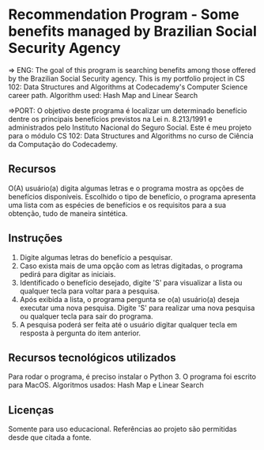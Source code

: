 # Recommendation Program - Some benefits managed by Brazilian Social Security Agency

=> ENG: The goal of this program is searching benefits among those offered by the Brazilian Social Security agency.
This is my portfolio project in CS 102: Data Structures and Algorithms at Codecademy's Computer Science career path.
Algorithm used: Hash Map and Linear Search

=>PORT: O objetivo deste programa é localizar um determinado benefício dentre os principais benefícios previstos na Lei n. 8.213/1991 e administrados pelo Instituto Nacional do Seguro Social.
Este é meu projeto para o módulo CS 102: Data Structures and Algorithms no curso de Ciência da Computação do Codecademy.

## Recursos
O(A) usuário(a) digita algumas letras e o programa mostra as opções de benefícios disponíveis. 
Escolhido o tipo de benefício, o programa apresenta uma lista com as espécies de benefícios e os requisitos para a sua obtenção, tudo de maneira sintética.

## Instruções
1. Digite algumas letras do benefício a pesquisar.
2. Caso exista mais de uma opção com as letras digitadas, o programa pedirá para digitar as iniciais.
3. Identificado o benefício desejado, digite 'S' para visualizar a lista ou qualquer tecla para voltar para a pesquisa.
4. Após exibida a lista, o programa pergunta se o(a) usuário(a) deseja executar uma nova pesquisa. Digite 'S' para realizar uma nova pesquisa ou qualquer tecla para sair do programa.
5. A pesquisa poderá ser feita até o usuário digitar qualquer tecla em resposta à pergunta do item anterior.

## Recursos tecnológicos utilizados
Para rodar o programa, é preciso instalar o Python 3. 
O programa foi escrito para MacOS.
Algoritmos usados: Hash Map e Linear Search

## Licenças
Somente para uso educacional. Referências ao projeto são permitidas desde que citada a fonte.






